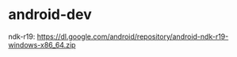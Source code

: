 # android-dev

ndk-r19: https://dl.google.com/android/repository/android-ndk-r19-windows-x86_64.zip
